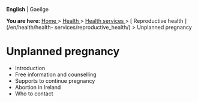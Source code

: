 **English** |  Gaeilge 

**You are here:** [ Home ](/en/) > [ Health ](/en/health/) > [ Health services
](/en/health/health-services/) > [ Reproductive health ](/en/health/health-
services/reproductive_health/) > Unplanned pregnancy

#  Unplanned pregnancy

  * Introduction 
  * Free information and counselling 
  * Supports to continue pregnancy 
  * Abortion in Ireland 
  * Who to contact 
